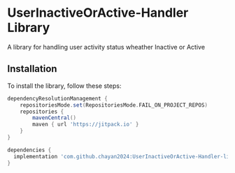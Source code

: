 # UserInactiveOrActive-Handler Library

A library for handling user activity status wheather Inactive or Active 

## Installation

To install the library, follow these steps:

```gradle
dependencyResolutionManagement {
    repositoriesMode.set(RepositoriesMode.FAIL_ON_PROJECT_REPOS)
    repositories {
        mavenCentral()
        maven { url 'https://jitpack.io' }
    }
}

dependencies {
  implementation 'com.github.chayan2024:UserInactiveOrActive-Handler-library:1.0.0'
}

